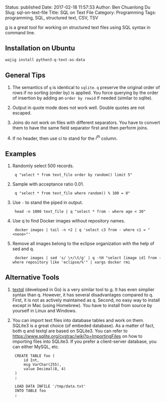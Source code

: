 Status: published
Date: 2017-02-18 11:57:33
Author: Ben Chuanlong Du
Slug: sql-on-text-file
Title: SQL on Text File
Category: Programming
Tags: programming, SQL, structured text, CSV, TSV


[q](http://harelba.github.io/q/) is a great tool 
for working on structured text files 
using SQL syntax in command line.

## Installation on Ubuntu

```bash
wajig install python3-q-text-as-data
```

## General Tips

1. The semantics of `q` is identical to `sqlite`. 
    `q` preserve the original order of rows if no sorting (order by) is applied.
    You force querying by the order of insertion 
    by adding an `order by rowid` if needed (similar to sqlite).

2. Output in quote mode does not work well. 
    Double quotes are not escaped.

3. Joins do not work on files with different separators. 
    You have to convert them to have the same field separator first
    and then perform joins. 

7. If no header, then use c$i$ to stand for the $i^{th}$ column.

## Examples 

1. Randomly select 500 records.

        q "select * from text_file order by random() limit 5"

2. Sample with acceptance ratio 0.01.

        q "select * from text_file where random() % 100 = 0"

3. Use `-` to stand the piped in output. 

        head -n 1000 text_file | q "select * from - where age < 30"

5. Use q to find Docker images without repository names.

        docker images | tail -n +2 | q 'select c3 from - where c1 = "<none>"' 

6. Remove all images belong to the eclipse organization with the help of sed and q.

        docker images | sed 's/ \+/\t/g' | q -tH "select [image id] from - where repository like 'eclipse/%'" | xargs docker rmi

## Alternative Tools

1. [textql](https://github.com/dinedal/textql) (developed in Go) 
    is a very similar tool to [q](http://harelba.github.io/q/).
    It has even simplier syntax than q.
    However, 
    it has several disadvantages compared to q.
    First, it is not as actively maintained as q.
    Second, no easy way to install except in Mac (using Homebrew). 
    You have to install from source by yourself in Linux and Windows.

2. You can import text files into database tables and work on them. 
    SQLite3 is a great choice (of embeded database). 
    As a matter of fact, 
    both q and textql are based on SQLite3.
    You can refer to https://www.sqlite.org/cvstrac/wiki?p=ImportingFiles 
    on how to importing files into SQLite3.
    If you prefer a client-server database, 
    you can either MySQL, etc. 

        CREATE TABLE foo (
            id Int, 
            msg VarChar(255), 
            value Decimal(8, 4)
        )
        ;

        LOAD DATA INFILE '/tmp/data.txt' 
        INTO TABLE foo
        ;